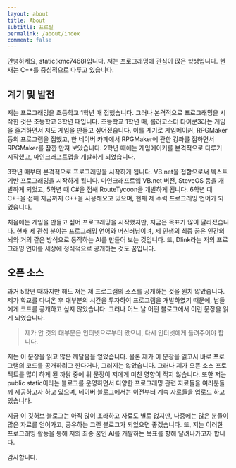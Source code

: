```yaml
---
layout: about
title: About
subtitle: 프로필
permalink: /about/index
comment: false
---
```


안녕하세요, static(kmc7468)입니다. 저는 프로그래밍에 관심이 많은 학생입니다. 현재는 C++를 중심적으로 다루고 있습니다.

## 계기 및 발전
저는 프로그래밍을 초등학교 1학년 때 접했습니다. 그러나 본격적으로 프로그래밍을 시작한 것은 초등학교 3학년 때입니다. 초등학교 1학년 때, 롤러코스터 타이쿤3라는 게임을 즐겨하면서 저도 게임을 만들고 싶어졌습니다. 이를 계기로 게임메이커, RPGMaker 등의 프로그램을 접했고, 한 네이버 카페에서 RPGMaker에 관한 강좌를 접하면서 RPGMaker를 잠깐 만져 보았습니다. 2학년 때에는 게임메이커를 본격적으로 다루기 시작했고, 마인크래프트앱을 개발하게 되었습니다.

3학년 때부터 본격적으로 프로그래밍을 시작하게 됩니다. VB.net을 접함으로써 텍스트 기반 프로그래밍을 시작하게 됩니다. 마인크래프트앱 VB.net 버전, SteveOS 등을 개발하게 되었고, 5학년 때 C#을 접해 RouteTycoon을 개발하게 됩니다. 6학년 때 C++을 접해 지금까지 C++을 사용해오고 있으며, 현재 제 주력 프로그래밍 언어가 되었습니다.

처음에는 게임을 만들고 싶어 프로그래밍을 시작했지만, 지금은 목표가 많이 달라졌습니다. 현재 제 관심 분야는 프로그래밍 언어와 머신러닝이며, 제 인생의 최종 꿈은 인간의 뇌와 거의 같은 방식으로 동작하는 AI를 만들어 보는 것입니다. 또, Dlink라는 저의 프로그래밍 언어를 세상에 정식적으로 공개하는 것도 꿈입니다.

## 오픈 소스
과거 5학년 때까지만 해도 저는 제 프로그램의 소스를 공개하는 것을 원치 않았습니다. 제가 학교를 다녀온 후 대부분의 시간을 투자하여 프로그램을 개발하였기 때문에, 남들에게 코드를 공개하고 싶지 않았습니다. 그러나 어느 날 어떤 블로그에서 이런 문장을 읽게 되었습니다.

> 제가 안 것의 대부분은 인터넷으로부터 왔으니, 다시 인터넷에게 돌려주어야 합니다.

저는 이 문장을 읽고 많은 깨달음을 얻었습니다. 물론 제가 이 문장을 읽고서 바로 프로그램의 코드를 공개하려고 한다거나, 그러지는 않았습니다. 그러나 제가 오픈 소스 프로젝트를 많이 하게 된 까닭 중에 위 문장이 저에게 미친 영향이 적지 않습니다. 또한 저는 public static이라는 블로그를 운영하면서 다양한 프로그래밍 관련 자료들을 여러분들께 제공하고자 하고 있으며, 네이버 블로그에서는 이전부터 계속 자료들을 업로드 하고 있습니다.

지금 이 깃허브 블로그는 아직 많이 초라하고 자료도 별로 없지만, 나중에는 많은 분들이 많은 자료를 얻어가고, 공유하는 그런 블로그가 되었으면 좋겠습니다. 또, 저는 이러한 프로그래밍 활동을 통해 저의 최종 꿈인 AI를 개발하는 목표를 향해 달려나가고자 합니다.

감사합니다.